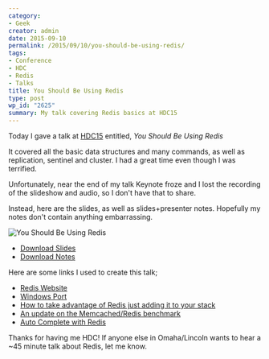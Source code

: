 ```yaml
---
category:
- Geek
creator: admin
date: 2015-09-10
permalink: /2015/09/10/you-should-be-using-redis/
tags:
- Conference
- HDC
- Redis
- Talks
title: You Should Be Using Redis
type: post
wp_id: "2625"
summary: My talk covering Redis basics at HDC15
---
```

Today I gave a talk at [HDC15](http://www.heartlanddc.com/) entitled, _You Should Be Using Redis_

It covered all the basic data structures and many commands, as well as replication, sentinel and cluster.  I had a great time even though I was terrified.

Unfortunately, near the end of my talk Keynote froze and I lost the recording of the slideshow and audio, so I don't have that to share.

Instead, here are the slides, as well as slides+presenter notes.  Hopefully my notes don't contain anything embarrassing.

![You Should Be Using Redis](https://static.velvetcache.org/pages/2015/09/10/you-should-be-using-redis/You%20Should%20Be%20Using%20Redis.png)

- [Download Slides](http://static.velvetcache.org/talks/2015/09/[HDC]%20You%20Should%20Be%20Using%20Redis/You%20Should%20Be%20Using%20Redis.pdf)
- [Download Notes](http://static.velvetcache.org/talks/2015/09/[HDC]%20You%20Should%20Be%20Using%20Redis/You%20Should%20Be%20Using%20Redis%20-%20Presenter%20Notes.pdf)

Here are some links I used to create this talk;

- [Redis Website](http://redis.io/)
- [Windows Port](https://github.com/MSOpenTech/redis)
- [How to take advantage of Redis just adding it to your stack](http://oldblog.antirez.com/post/take-advantage-of-redis-adding-it-to-your-stack.html)
- [An update on the Memcached/Redis benchmark](http://oldblog.antirez.com/post/update-on-memcached-redis-benchmark.html)
- [Auto Complete with Redis](http://oldblog.antirez.com/post/autocomplete-with-redis.html)

Thanks for having me HDC!  If anyone else in Omaha/Lincoln wants to hear a ~45 minute talk about Redis, let me know.
